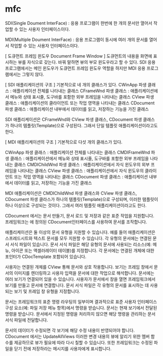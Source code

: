 # mfc

SDI(Single Doument InterFace) : 응용 프로그램이 한번에 한 개의 문서만 열어서 작업할 수 있는 사용자 인터페이스이다.

MDI(Multiple Doument InterFace) : 응용 프로그램이 동시에 여러 개의 문서를 열어서 작업할 수 있는 사용자 인터페이스이다.

[ 도큐먼트 프레임 윈도우 Document Frame Window ]
도큐먼트의 내용을 화면에 표시하는 뷰를 자식으로 갖는다. 바꿔 말하면 뷰의 부모 윈도우라고 할 수 있다.
SDI 응용프로그램에서는 메인 윈도우가 도큐먼트 프레임 윈도우 역할을 하지만 MDI 응용 프로그램에서는 그렇지 않다.

[ SDI 애플리케이션의 구조 ]
기본적으로 네 개의 클래스가 있다.
CWinApp 파생 클래스 : 애플리케이션 전체를 나타내는 클래스
CFrameWnd 파생 클래스 : 애플리케이션에서 메뉴와 상태 표시줄, 도구바를 포함한 외부 프레임을 나타내는 클래스
CView 파생 클래스 : 애플리케이션의 클라이언트 또는 작업 영역을 나타내는 클래스
CDocument 파생 클래스 : 애플리케이션 내부에서 데이터를 읽고, 저장하는 기능을 가진 클래스

SDI 애플리케이션은 CFrameWnd와 CView 파생 클래스, CDocument 파생 클래스가 하나의 템플릿(Template)으로 구성된다. 그래서 단일 템플릿 애플리케이션이라고도 한다.

[ MDI 애플리케이션의 구조 ]
기본적으로 다섯 개의 클래스가 있다.

CWinApp 파생 클래스 : 애플리케이션 전체를 나타내는 클래스
CMDIFrameWnd 파생 클래스 : 애플리케이션에서 메뉴와 상태 표시줄, 도구바를 포함한 외부 프레임을 나타내는 클래스
CMDIChildWnd 파생 클래스 : 애플리케이션에서 자식 윈도우의 외부 프레임을 나타내는 클래스
CView 파생 클래스 : 애플리케이션에서 자식 윈도우의 클라이언트 또는 작업 영역을 나타내는 클래스
CDocument 파생 클래스 : 애플리케이션 내부에서 데이터를 읽고, 저장하는 기능을 가진 클래스

MDI 애플리케이션은 CMDIChildWnd 파생 클래스와 CView 파생 클래스, CDocument 파생 클라스가 하나의 템플릿(Template)으로 구성되며, 이러한 탬플릿이 하나 이상으로 구성되는 것이다. 그래서 여러 템플릿 애플리케이션이라고도 한다.

CDocument 에서는 문서 만들기, 문서 로드 및 저장과 같은 표준 작업을 지원합니다. 프레임워크는 에 정의된 CDocument인터페이스를 사용하여 문서를 조작합니다.

애플리케이션은 둘 이상의 문서 유형을 지원할 수 있습니다. 예를 들어 애플리케이션은 스프레드시트와 텍스트 문서를 모두 지원할 수 있습니다. 각 유형의 문서에는 연결된 문서 서식 파일이 있습니다. 문서 서식 파일은 해당 유형의 문서에 사용되는 리소스(예: 메뉴, 아이콘 또는 액셀러레이터 테이블)를 지정합니다. 각 문서에는 연결된 개체에 대한 포인터가 CDocTemplate 포함되어 있습니다.

사용자는 연결된 개체를 CView 통해 문서와 상호 작용합니다. 보기는 프레임 창에서 문서의 이미지를 렌더링하고 사용자 입력을 문서에 대한 작업으로 해석합니다. 문서에는 여러 보기가 연결되어 있을 수 있습니다. 사용자가 문서에서 창을 열면 프레임워크에서 보기를 만들고 문서에 연결합니다. 문서 서식 파일은 각 유형의 문서를 표시하는 데 사용되는 보기 및 프레임 창 유형을 지정합니다.

문서는 프레임워크의 표준 명령 라우팅의 일부이며 결과적으로 표준 사용자 인터페이스 구성 요소(예: 파일 저장 메뉴 항목)에서 명령을 받습니다. 문서는 현재 보기에서 전달된 명령을 받습니다. 문서에서 지정된 명령을 처리하지 않으면 해당 명령을 관리하는 문서 서식 파일에 전달합니다.

문서의 데이터가 수정되면 각 보기에 해당 수정 내용이 반영되어야 합니다. CDocument 에서는 UpdateAllViews 이러한 변경 내용의 뷰에 알리기 위한 멤버 함수를 제공하므로 뷰가 필요에 따라 다시 칠할 수 있습니다. 또한 프레임워크는 수정된 파일을 닫기 전에 저장하라는 메시지를 사용자에게 표시합니다.
